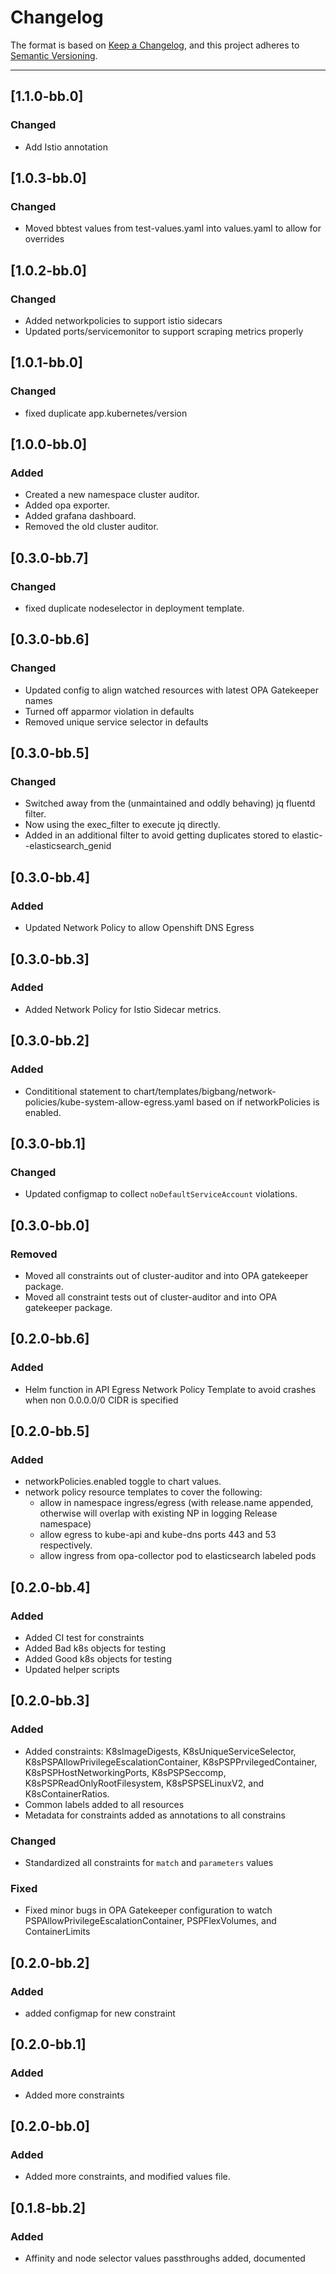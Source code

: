 # Changelog

The format is based on [Keep a Changelog](https://keepachangelog.com/en/1.0.0/), and this project adheres to [Semantic Versioning](https://semver.org/spec/v2.0.0.html).

---
## [1.1.0-bb.0]

### Changed

- Add Istio annotation

## [1.0.3-bb.0]

### Changed

- Moved bbtest values from test-values.yaml into values.yaml to allow for overrides

## [1.0.2-bb.0]

### Changed

- Added networkpolicies to support istio sidecars
- Updated ports/servicemonitor to support scraping metrics properly

## [1.0.1-bb.0]

### Changed

- fixed duplicate app.kubernetes/version

## [1.0.0-bb.0]

### Added

- Created a new namespace cluster auditor.
- Added opa exporter.
- Added grafana dashboard.
- Removed the old cluster auditor.

## [0.3.0-bb.7]

### Changed

- fixed duplicate nodeselector in deployment template.

## [0.3.0-bb.6]

### Changed

- Updated config to align watched resources with latest OPA Gatekeeper names
- Turned off apparmor violation in defaults
- Removed unique service selector in defaults

## [0.3.0-bb.5]

### Changed

- Switched away from the (unmaintained and oddly behaving) jq fluentd filter.
- Now using the exec_filter to execute jq directly.
- Added in an additional filter to avoid getting duplicates stored to elastic--elasticsearch_genid

## [0.3.0-bb.4]

### Added

- Updated Network Policy to allow Openshift DNS Egress

## [0.3.0-bb.3]

### Added

- Added Network Policy for Istio Sidecar metrics.

## [0.3.0-bb.2]

### Added

- Condititional statement to chart/templates/bigbang/network-policies/kube-system-allow-egress.yaml based on if networkPolicies is enabled.

## [0.3.0-bb.1]

### Changed

- Updated configmap to collect `noDefaultServiceAccount` violations.

## [0.3.0-bb.0]

### Removed

- Moved all constraints out of cluster-auditor and into OPA gatekeeper package.
- Moved all constraint tests out of cluster-auditor and into OPA gatekeeper package.

## [0.2.0-bb.6]

### Added

- Helm function in API Egress Network Policy Template to avoid crashes when non 0.0.0.0/0 CIDR is specified

## [0.2.0-bb.5]

### Added

- networkPolicies.enabled toggle to chart values.
- network policy resource templates to cover the following:
  - allow in namespace ingress/egress (with release.name appended, otherwise will overlap with existing NP in logging Release namespace)
  - allow egress to kube-api and kube-dns ports 443 and 53 respectively.
  - allow ingress from opa-collector pod to elasticsearch labeled pods

## [0.2.0-bb.4]

### Added

- Added CI test for constraints
- Added Bad k8s objects for testing
- Added Good k8s objects for testing
- Updated helper scripts

## [0.2.0-bb.3]

### Added

- Added constraints: K8sImageDigests, K8sUniqueServiceSelector, K8sPSPAllowPrivilegeEscalationContainer, K8sPSPPrvilegedContainer, K8sPSPHostNetworkingPorts, K8sPSPSeccomp, K8sPSPReadOnlyRootFilesystem, K8sPSPSELinuxV2, and K8sContainerRatios.
- Common labels added to all resources
- Metadata for constraints added as annotations to all constrains

### Changed

- Standardized all constraints for `match` and `parameters` values

### Fixed

- Fixed minor bugs in OPA Gatekeeper configuration to watch PSPAllowPrivilegeEscalationContainer, PSPFlexVolumes, and ContainerLimits

## [0.2.0-bb.2]

### Added

- added configmap for new constraint

## [0.2.0-bb.1]

### Added

- Added more constraints

## [0.2.0-bb.0]

### Added

- Added more constraints, and modified values file.

## [0.1.8-bb.2]

### Added

- Affinity and node selector values passthroughs added, documented
